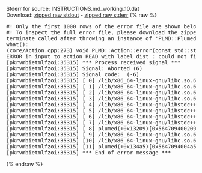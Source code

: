 Stderr for source:  INSTRUCTIONS.md_working_10.dat   
Download: [zipped raw stdout](INSTRUCTIONS.md_working_10.dat.plumed.stdout.txt.zip) - [zipped raw stderr](INSTRUCTIONS.md_working_10.dat.plumed.stderr.txt.zip) 
{% raw %}
<pre>
#! Only the first 1000 rows of the error file are shown below
#! To inspect the full error file, please download the zipped raw stderr file above
terminate called after throwing an instance of 'PLMD::Plumed::ExceptionError'
what():
(core/Action.cpp:273) void PLMD::Action::error(const std::string&) const
ERROR in input to action READ with label dist : could not find file named colvar_reweight.data
[pkrvmbietmlfzoi:35315] *** Process received signal ***
[pkrvmbietmlfzoi:35315] Signal: Aborted (6)
[pkrvmbietmlfzoi:35315] Signal code:  (-6)
[pkrvmbietmlfzoi:35315] [ 0] /lib/x86_64-linux-gnu/libc.so.6(+0x45330)[0x7ff2d1445330]
[pkrvmbietmlfzoi:35315] [ 1] /lib/x86_64-linux-gnu/libc.so.6(pthread_kill+0x11c)[0x7ff2d149eb2c]
[pkrvmbietmlfzoi:35315] [ 2] /lib/x86_64-linux-gnu/libc.so.6(gsignal+0x1e)[0x7ff2d144527e]
[pkrvmbietmlfzoi:35315] [ 3] /lib/x86_64-linux-gnu/libc.so.6(abort+0xdf)[0x7ff2d14288ff]
[pkrvmbietmlfzoi:35315] [ 4] /lib/x86_64-linux-gnu/libstdc++.so.6(+0xa5ff5)[0x7ff2d18a5ff5]
[pkrvmbietmlfzoi:35315] [ 5] /lib/x86_64-linux-gnu/libstdc++.so.6(+0xbb0da)[0x7ff2d18bb0da]
[pkrvmbietmlfzoi:35315] [ 6] /lib/x86_64-linux-gnu/libstdc++.so.6(_ZSt10unexpectedv+0x0)[0x7ff2d18a5a55]
[pkrvmbietmlfzoi:35315] [ 7] /lib/x86_64-linux-gnu/libstdc++.so.6(+0xa5a6f)[0x7ff2d18a5a6f]
[pkrvmbietmlfzoi:35315] [ 8] plumed(+0x13209)[0x564709400209]
[pkrvmbietmlfzoi:35315] [ 9] /lib/x86_64-linux-gnu/libc.so.6(+0x2a1ca)[0x7ff2d142a1ca]
[pkrvmbietmlfzoi:35315] [10] /lib/x86_64-linux-gnu/libc.so.6(__libc_start_main+0x8b)[0x7ff2d142a28b]
[pkrvmbietmlfzoi:35315] [11] plumed(+0x134a5)[0x5647094004a5]
[pkrvmbietmlfzoi:35315] *** End of error message ***
</pre>
{% endraw %}
